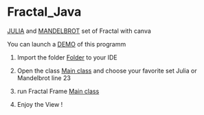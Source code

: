 # Fractal_Java

[JULIA](https://en.wikipedia.org/wiki/Julia_set) and [MANDELBROT](https://en.wikipedia.org/wiki/Mandelbrot_set)  set of Fractal with canva

You can launch a [DEMO](Fractals/) of this programm

1. Import the folder [Folder](Fractals/) to your IDE 

2. Open the class [Main class](Fractals/src/FractalPanel.java) and choose your favorite set Julia or Mandelbrot line 23 

3. run Fractal Frame [Main class](Fractals/src/FractalFrame.java)

4. Enjoy the View !






